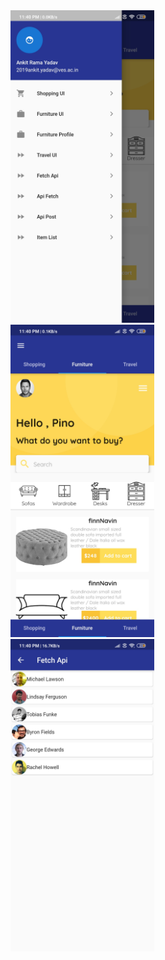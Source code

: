 <img src="https://github.com/ankitramayadav/github_images/blob/master/Screenshot_2020-07-22-23-40-26-404_com.example.FlutterComponents.jpg" height="500px" width="230">
<br/>
<img src="https://github.com/ankitramayadav/github_images/blob/master/Screenshot_2020-07-22-23-40-34-173_com.example.FlutterComponents.jpg" height="500px" width="230">
<br/>
<img src="https://github.com/ankitramayadav/github_images/blob/master/Screenshot_2020-07-22-23-40-14-087_com.example.FlutterComponents.jpg" height="500px" width="230">
